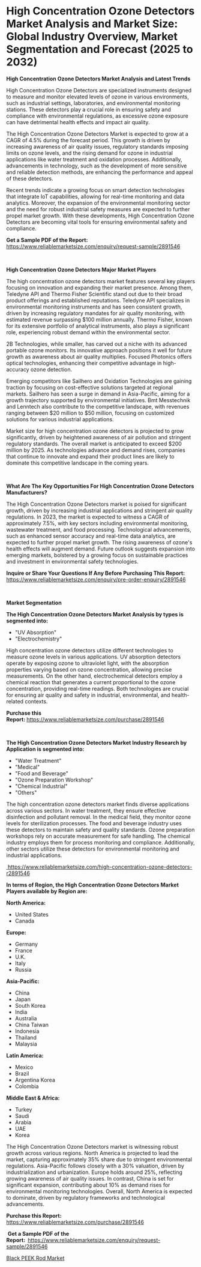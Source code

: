 <p><h1>High Concentration Ozone Detectors Market Analysis and Market Size: Global Industry Overview, Market Segmentation and Forecast (2025 to 2032)</h1></p><p><strong>High Concentration Ozone Detectors Market Analysis and Latest Trends</strong></p>
<p><p>High Concentration Ozone Detectors are specialized instruments designed to measure and monitor elevated levels of ozone in various environments, such as industrial settings, laboratories, and environmental monitoring stations. These detectors play a crucial role in ensuring safety and compliance with environmental regulations, as excessive ozone exposure can have detrimental health effects and impact air quality.</p><p>The High Concentration Ozone Detectors Market is expected to grow at a CAGR of 4.5% during the forecast period. This growth is driven by increasing awareness of air quality issues, regulatory standards imposing limits on ozone levels, and the rising demand for ozone in industrial applications like water treatment and oxidation processes. Additionally, advancements in technology, such as the development of more sensitive and reliable detection methods, are enhancing the performance and appeal of these detectors.</p><p>Recent trends indicate a growing focus on smart detection technologies that integrate IoT capabilities, allowing for real-time monitoring and data analytics. Moreover, the expansion of the environmental monitoring sector and the need for robust industrial safety measures are expected to further propel market growth. With these developments, High Concentration Ozone Detectors are becoming vital tools for ensuring environmental safety and compliance.</p></p>
<p><strong>Get a Sample PDF of the Report:&nbsp;</strong> <a href="https://www.reliablemarketsize.com/enquiry/request-sample/2891546?utm_campaign=3382&utm_medium=2&utm_source=Github&utm_content=ia&utm_term=14032025&utm_id=high-concentration-ozone-detectors">https://www.reliablemarketsize.com/enquiry/request-sample/2891546</a></p>
<p>&nbsp;</p>
<p><strong>High Concentration Ozone Detectors Major Market Players</strong></p>
<p><p>The high concentration ozone detectors market features several key players focusing on innovation and expanding their market presence. Among them, Teledyne API and Thermo Fisher Scientific stand out due to their broad product offerings and established reputations. Teledyne API specializes in environmental monitoring instruments and has seen consistent growth, driven by increasing regulatory mandates for air quality monitoring, with estimated revenue surpassing $100 million annually. Thermo Fisher, known for its extensive portfolio of analytical instruments, also plays a significant role, experiencing robust demand within the environmental sector.</p><p>2B Technologies, while smaller, has carved out a niche with its advanced portable ozone monitors. Its innovative approach positions it well for future growth as awareness about air quality multiplies. Focused Photonics offers optical technologies, enhancing their competitive advantage in high-accuracy ozone detection.</p><p>Emerging competitors like Sailhero and Oxidation Technologies are gaining traction by focusing on cost-effective solutions targeted at regional markets. Sailhero has seen a surge in demand in Asia-Pacific, aiming for a growth trajectory supported by environmental initiatives. Bmt Messtechnik and Lenntech also contribute to the competitive landscape, with revenues ranging between $20 million to $50 million, focusing on customized solutions for various industrial applications.</p><p>Market size for high concentration ozone detectors is projected to grow significantly, driven by heightened awareness of air pollution and stringent regulatory standards. The overall market is anticipated to exceed $200 million by 2025. As technologies advance and demand rises, companies that continue to innovate and expand their product lines are likely to dominate this competitive landscape in the coming years.</p></p>
<p>&nbsp;</p>
<p><strong>What Are The Key Opportunities For High Concentration Ozone Detectors Manufacturers?</strong></p>
<p><p>The High Concentration Ozone Detectors market is poised for significant growth, driven by increasing industrial applications and stringent air quality regulations. In 2023, the market is expected to witness a CAGR of approximately 7.5%, with key sectors including environmental monitoring, wastewater treatment, and food processing. Technological advancements, such as enhanced sensor accuracy and real-time data analytics, are expected to further propel market growth. The rising awareness of ozone's health effects will augment demand. Future outlook suggests expansion into emerging markets, bolstered by a growing focus on sustainable practices and investment in environmental safety technologies.</p></p>
<p><strong>Inquire or Share Your Questions If Any Before Purchasing This Report:</strong> <a href="https://www.reliablemarketsize.com/enquiry/pre-order-enquiry/2891546?utm_campaign=3382&utm_medium=2&utm_source=Github&utm_content=ia&utm_term=14032025&utm_id=high-concentration-ozone-detectors">https://www.reliablemarketsize.com/enquiry/pre-order-enquiry/2891546</a></p>
<p>&nbsp;</p>
<p><strong>Market Segmentation</strong></p>
<p><strong>The High Concentration Ozone Detectors Market Analysis by types is segmented into:</strong></p>
<p><ul><li>"UV Absorption"</li><li>"Electrochemistry"</li></ul></p>
<p><p>High concentration ozone detectors utilize different technologies to measure ozone levels in various applications. UV absorption detectors operate by exposing ozone to ultraviolet light, with the absorption properties varying based on ozone concentration, allowing precise measurements. On the other hand, electrochemical detectors employ a chemical reaction that generates a current proportional to the ozone concentration, providing real-time readings. Both technologies are crucial for ensuring air quality and safety in industrial, environmental, and health-related contexts.</p></p>
<p><strong>Purchase this Report:&nbsp;</strong><a href="https://www.reliablemarketsize.com/purchase/2891546?utm_campaign=3382&utm_medium=2&utm_source=Github&utm_content=ia&utm_term=14032025&utm_id=high-concentration-ozone-detectors">https://www.reliablemarketsize.com/purchase/2891546</a></p>
<p>&nbsp;</p>
<p><strong>The High Concentration Ozone Detectors Market Industry Research by Application is segmented into:</strong></p>
<p><ul><li>"Water Treatment"</li><li>"Medical"</li><li>"Food and Beverage"</li><li>"Ozone Preparation Workshop"</li><li>"Chemical Industrial"</li><li>"Others"</li></ul></p>
<p><p>The high concentration ozone detectors market finds diverse applications across various sectors. In water treatment, they ensure effective disinfection and pollutant removal. In the medical field, they monitor ozone levels for sterilization processes. The food and beverage industry uses these detectors to maintain safety and quality standards. Ozone preparation workshops rely on accurate measurement for safe handling. The chemical industry employs them for process monitoring and compliance. Additionally, other sectors utilize these detectors for environmental monitoring and industrial applications.</p></p>
<p><a href="https://www.reliablemarketsize.com/high-concentration-ozone-detectors-r2891546?utm_campaign=3382&utm_medium=2&utm_source=Github&utm_content=ia&utm_term=14032025&utm_id=high-concentration-ozone-detectors">&nbsp;https://www.reliablemarketsize.com/high-concentration-ozone-detectors-r2891546</a></p>
<p><strong>In terms of Region, the High Concentration Ozone Detectors Market Players available by Region are:</strong></p>
<p>
    <p> <strong> North America: </strong>
        <ul>
            <li>United States</li>
            <li>Canada</li>
        </ul>
        </p> 
    <p> <strong> Europe: </strong>
        <ul>
            <li>Germany</li>
            <li>France</li>
            <li>U.K.</li>
            <li>Italy</li>
            <li>Russia</li>
        </ul>
        </p> 
    <p> <strong> Asia-Pacific: </strong>
        <ul>
            <li>China</li>
            <li>Japan</li>
            <li>South Korea</li>
            <li>India</li>
            <li>Australia</li>
            <li>China Taiwan</li>
            <li>Indonesia</li>
            <li>Thailand</li>
            <li>Malaysia</li>
        </ul>
        </p> 
    <p> <strong> Latin America: </strong>
        <ul>
            <li>Mexico</li>
            <li>Brazil</li>
            <li>Argentina Korea</li>
            <li>Colombia</li>
        </ul>
        </p> 
    <p> <strong> Middle East & Africa: </strong>
        <ul>
            <li>Turkey</li>
            <li>Saudi</li>
            <li>Arabia</li>
            <li>UAE</li>
            <li>Korea</li>
        </ul>
    </p>
    </p>
<p><p>The High Concentration Ozone Detectors market is witnessing robust growth across various regions. North America is projected to lead the market, capturing approximately 35% share due to stringent environmental regulations. Asia-Pacific follows closely with a 30% valuation, driven by industrialization and urbanization. Europe holds around 25%, reflecting growing awareness of air quality issues. In contrast, China is set for significant expansion, contributing about 10% as demand rises for environmental monitoring technologies. Overall, North America is expected to dominate, driven by regulatory frameworks and technological advancements.</p></p>
<p><strong>Purchase this Report: </strong><a href="https://www.reliablemarketsize.com/purchase/2891546?utm_campaign=3382&utm_medium=2&utm_source=Github&utm_content=ia&utm_term=14032025&utm_id=high-concentration-ozone-detectors">https://www.reliablemarketsize.com/purchase/2891546</a></p>
<p>&nbsp;<strong>Get a Sample PDF of the Report:&nbsp;&nbsp;</strong><a href="https://www.reliablemarketsize.com/enquiry/request-sample/2891546?utm_campaign=3382&utm_medium=2&utm_source=Github&utm_content=ia&utm_term=14032025&utm_id=high-concentration-ozone-detectors">https://www.reliablemarketsize.com/enquiry/request-sample/2891546</a></p>
<p><strong></strong></p>
<p><p><a href="https://github.com/saklpelzami95/Market-Research-Report-List-1/blob/main/black-peek-rod-market.md?utm_campaign=3382&utm_medium=2&utm_source=Github&utm_content=ia&utm_term=14032025&utm_id=high-concentration-ozone-detectors">Black PEEK Rod Market</a></p></p>